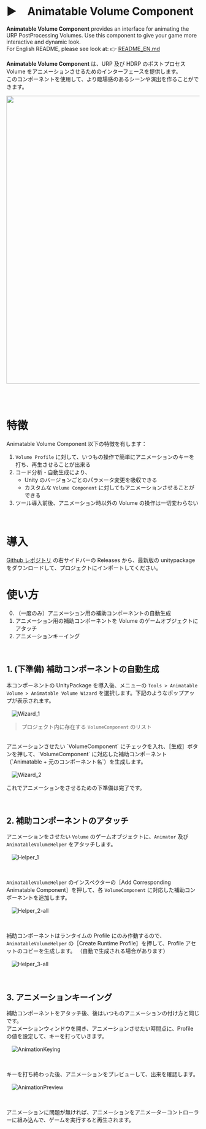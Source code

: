 # ▶　Animatable Volume Component

**Animatable Volume Component** provides an interface for animating the URP PostProcessing Volumes. Use this component to give your game more interactive and dynamic look.
<br/>For English README, please see look at: 👉 [README_EN.md](./README_en.md)

**Animatable Volume Component** は、URP 及び HDRP のポストプロセス Volume をアニメーションさせるためのインターフェースを提供します。<br/>このコンポーネントを使用して、より臨場感のあるシーンや演出を作ることができます。

<img src="./ReadmeImages/AnimatableVolumeComponent_Logo.png" width="750">

<br/><br/>

# 特徴

Animatable Volume Component 以下の特徴を有します：

1. `Volume Profile` に対して、いつもの操作で簡単にアニメーションのキーを打ち、再生させることが出来る
2. コード分析・自動生成により、
   - Unity のバージョンごとのパラメータ変更を吸収できる
   - カスタムな `Volume Component` に対してもアニメーションさせることができる
3. ツール導入前後、アニメーション時以外の Volume の操作は一切変わらない

<br/>

# 導入

[Github レポジトリ](https://github.com/cji3bp62000/AnimatableVolumeComponent) の右サイドバーの Releases から、最新版の unitypackage をダウンロードして、プロジェクトにインポートしてください。

# 使い方

0. （一度のみ）アニメーション用の補助コンポーネントの自動生成
1. アニメーション用の補助コンポーネントを Volume のゲームオブジェクトにアタッチ
2. アニメーションキーイング

<br/>

## 1. (下準備) 補助コンポーネントの自動生成

本コンポーネントの UnityPackage を導入後、メニューの `Tools > Animatable Volume > Animatable Volume Wizard` を選択します。下記のようなポップアップが表示されます。

　![Wizard_1](./ReadmeImages/Wizard_1.png)
> プロジェクト内に存在する `VolumeComponent` のリスト

<br/>
アニメーションさせたい `VolumeComponent` にチェックを入れ、［生成］ボタンを押して、`VolumeComponent` に対応した補助コンポーネント（`Animatable + 元のコンポーネント名`）を生成します。

　![Wizard_2](./ReadmeImages/Wizard_2.png)

これでアニメーションをさせるための下準備は完了です。

<br/>

## 2. 補助コンポーネントのアタッチ

アニメーションをさせたい `Volume` のゲームオブジェクトに、`Animator` 及び `AnimatableVolumeHelper` をアタッチします。

　![Helper_1](./ReadmeImages/Helper_1.png)

<br/>

`AnimatableVolumeHelper` のインスペクターの［Add Corresponding Animatable Component］を押して、各 `VolumeComponent` に対応した補助コンポーネントを追加します。

　![Helper_2-all](./ReadmeImages/Helper_2-all.png)

<br/>

補助コンポーネントはランタイムの Profile にのみ作動するので、`AnimatableVolumeHelper` の［Create Runtime Profile］を押して、Profile アセットのコピーを生成します。 （自動で生成される場合があります）

　![Helper_3-all](./ReadmeImages/Helper_3-all.png)

<br/>

## 3. アニメーションキーイング

補助コンポーネントをアタッチ後、後はいつものアニメーションの付け方と同じです。
</br>アニメーションウィンドウを開き、アニメーションさせたい時間点に、Profile の値を設定して、キーを打っていきます。

　![AnimationKeying](./ReadmeImages/AnimationKeying.gif)

<br/>

キーを打ち終わった後、アニメーションをプレビューして、出来を確認します。

　![AnimationPreview](./ReadmeImages/AnimationPreview.gif)

<br/>

アニメーションに問題が無ければ、アニメーションをアニメーターコントローラーに組み込んで、ゲームを実行すると再生されます。

#